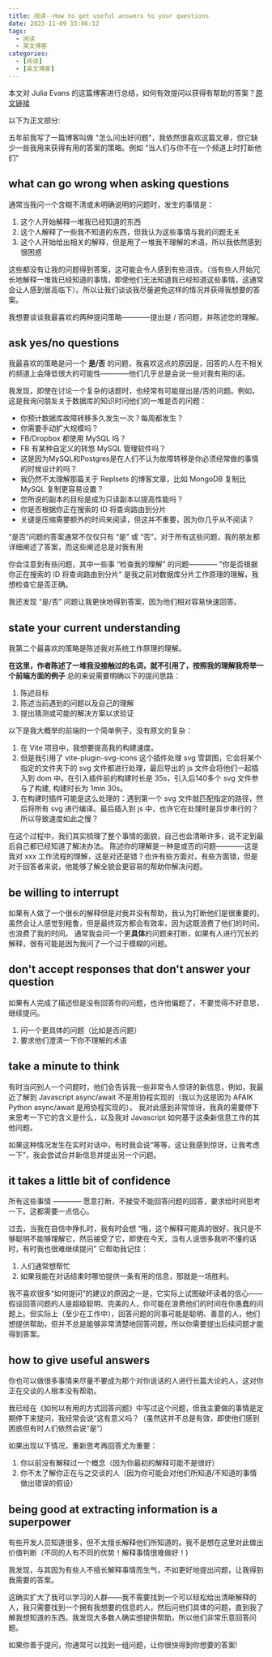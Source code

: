 ```yaml
---
title: 阅读--How to get useful answers to your questions
date: 2023-11-09 15:06:12
tags:
  - 阅读
  - 英文博客
categories:
  - [阅读]
  - [英文博客]
---
```


本文对 Julia Evans 的这篇博客进行总结，如何有效提问以获得有帮助的答案？[原文链接](https://jvns.ca/blog/2021/10/21/how-to-get-useful-answers-to-your-questions/)

以下为正文部分:

五年前我写了一篇博客叫做 "怎么问出好问题"，我依然很喜欢这篇文章，但它缺少一些我用来获得有用的答案的策略。例如 “当人们与你不在一个频道上时打断他们”


## what can go wrong when asking questions
通常当我问一个含糊不清或未明确说明的问题时，发生的事情是：
1. 这个人开始解释一堆我已经知道的东西
2. 这个人解释了一些我不知道的东西，但我认为这些事情与我的问题无关
3. 这个人开始给出相关的解释，但是用了一堆我不理解的术语，所以我依然感到很困惑

这些都没有让我的问题得到答案，这可能会令人感到有些沮丧。（当有些人开始冗长地解释一堆我已经知道的事情，即使他们无法知道我已经知道这些事情，这通常会让人感到居高临下）。所以让我们谈谈我尽量避免这样的情况并获得我想要的答案。


我想要谈谈我最喜欢的两种提问策略————提出是 / 否问题，并陈述您的理解。


## ask yes/no questions
我最喜欢的策略是问一个 **是/否** 的问题，我喜欢这点的原因是，回答的人在不相关的频道上会降低很大的可能性————他们几乎总是会说一些对我有用的话。

我发现，即使在讨论一个复杂的话题时，也经常有可能提出是/否的问题。例如，这是我询问朋友关于数据库的知识时问他们的一堆是否的问题：

- 你预计数据库故障转移多久发生一次？每周都发生？
- 你需要手动扩大规模吗？
- FB/Dropbox 都使用 MySQL 吗？
- FB 有某种自定义的转悠 MySQL 管理软件吗？
- 这是因为MySQL和Postgres是在人们不认为故障转移是你必须经常做的事情的时候设计的吗？
- 我仍然不太理解那篇关于 Replsets 的博客文章，比如 MongoDB 复制比 MySQL 复制更容易设置？
- 您所说的副本的目标是成为只读副本以提高性能吗？
- 你是否根据你正在搜索的 ID 将查询路由到分片
- 关键是压缩需要额外的时间来阅读，但这并不重要，因为你几乎从不阅读？

“是否”问题的答案通常不仅仅只有 “是” 或 “否”，对于所有这些问题，我的朋友都详细阐述了答案，而这些阐述总是对我有用

你会注意到有些问题，其中一些事 “检查我的理解” 的问题———— "你是否根据你正在搜索的 ID 将查询路由到分片" 是我之前对数据库分片工作原理的理解，我想检查它是否正确。

我还发现 “是/否” 问题让我更快地得到答案，因为他们相对容易快速回答。


## state your current understanding
我第二个最喜欢的策略是陈述我对系统工作原理的理解。

**在这里，作者陈述了一堆我没接触过的名词，就不引用了，按照我的理解我将举一个前端方面的例子**
总的来说需要明确以下的提问思路：
1. 陈述目标
2. 陈述当前遇到的问题以及自己的理解
3. 提出猜测或可能的解决方案以求验证

以下是我大概举的前端的一个简单例子，没有原文的复杂：
1. 在 Vite 项目中，我想要提高我的构建速度。
2. 但是我引用了 vite-plugin-svg-icons 这个插件处理 svg 雪碧图，它会将某个指定的文件夹下的 svg 文件都进行处理，最后导出的 js 文件会将他们一起插入到 dom 中。在引入插件前的构建时长是 35s，引入后140多个 svg 文件参与了构建, 构建时长为 1min 30s。
3. 在构建时插件可能是这么处理的：遇到第一个 svg 文件就匹配指定的路径，然后将所有 svg 进行编译。最后插入到 js 中，也许它在处理时是异步串行的？所以导致速度如此之慢？

在这个过程中，我们其实梳理了整个事情的面貌，自己也会清晰许多，说不定到最后自己都已经知道了解决办法。
陈述你的理解是一种是或否的问题————这是我对 xxx 工作流程的理解，这是对还是错？也许有些方面对，有些方面错，但是对于回答者来说，他能够了解全貌会更容易的帮助你解决问题。

## be willing to interrupt
如果有人做了一个很长的解释但是对我并没有帮助，我认为打断他们是很重要的，虽然会让人感觉到粗鲁，但是最终双方都会有效率，因为这既浪费了他们的时间，也浪费了我的时间。
通常我会问一个更**具体**的问题来打断，如果有人进行冗长的解释，很有可能是因为我问了一个过于模糊的问题。

## don't accept responses that don't answer your question
如果有人完成了描述但是没有回答你的问题，也许他偏题了，不要觉得不好意思，继续提问。
1. 问一个更具体的问题（比如是否问题）
2. 要求他们澄清一下你不理解的术语


## take a minute to think
有时当问别人一个问题时，他们会告诉我一些非常令人惊讶的新信息，例如，我最近了解到 Javascript async/await 不是用协程实现的（我以为这是因为 AFAIK Python async/await 是用协程实现的）。
我对此感到非常惊讶，我真的需要停下来思考一下它的含义是什么，以及我对 Javascript 如何基于这条新信息工作的其他问题。

如果这种情况发生在实时对话中，有时我会说“等等，这让我感到惊讶，让我考虑一下”，我会尝试合并新信息并提出另一个问题。

## it takes a little bit of confidence
所有这些事情 ———— 愿意打断，不接受不能回答问题的回答，要求给时间思考一下。这都需要一点信心。

过去，当我在自信中挣扎时，我有时会想 “哦，这个解释可能真的很好，我只是不够聪明不能够理解它，然后接受了它，即使在今天，当有人说很多我听不懂的话时，有时我也很难继续提问”
它帮助我记住：
1. 人们通常想帮忙
2. 如果我能在对话结束时哪怕提供一条有用的信息，那就是一场胜利。

我不喜欢很多“如何提问”的建议的原因之一是，它实际上试图破坏读者的信心——假设回答问题的人是超级聪明、完美的人，你可能在浪费他们的时间在你愚蠢的问题上。但实际上（至少在工作中），回答问题的同事可能是聪明、善意的人，他们想提供帮助，但并不总是能够非常清楚地回答问题，所以你需要提出后续问题才能得到答案。


## how to give useful answers

你也可以做很多事情来尽量不要成为那个对你说话的人进行长篇大论的人，这对你正在交谈的人根本没有帮助。

我已经在《如何以有用的方式回答问题》中写过这个问题，但我主要做的事情是定期停下来提问，我经常会说“这有意义吗？（虽然这并不总是有效，即使他们感到困惑但有时人们依然会说“是”）

如果出现以下情况，重新思考再回答尤为重要：
1. 你以前没有解释过一个概念（因为你最初的解释可能不是很好）
2. 你不太了解你正在与之交谈的人（因为你可能会对他们所知道/不知道的事情做出错误的假设）

## being good at extracting information is a superpower
有些开发人员知道很多，但不太擅长解释他们所知道的。我不是想在这里对此做出价值判断（不同的人有不同的优势！解释事情很难做好！)

我发现，与其因为有些人不擅长解释事情而生气，不如更好地提出问题，让我得到我需要的答案。

这确实扩大了我可以学习的人群——我不需要找到一个可以轻松给出清晰解释的人，我只需要找到一个拥有我想要的信息的人，然后问他们具体的问题，直到我了解我想知道的东西。我发现大多数人确实想提供帮助，所以他们非常乐意回答问题。

如果你善于提问，你通常可以找到一组问题，让你很快得到你想要的答案!

